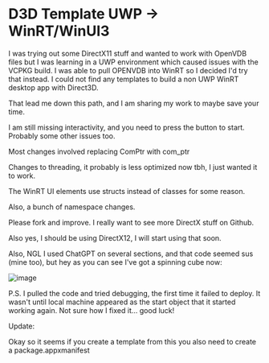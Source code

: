 <H1>D3D Template UWP -> WinRT/WinUI3</H1>

I was trying out some DirectX11 stuff and wanted to work with OpenVDB files but I was learning in a UWP environment which caused issues with the VCPKG build.
I was able to pull OPENVDB into WinRT so I decided I'd try that instead.
I could not find any templates to build a non UWP WinRT desktop app with Direct3D.

That lead me down this path, and I am sharing my work to maybe save your time.

I am still missing interactivity, and you need to press the button to start.
Probably some other issues too.

Most changes involved replacing ComPtr with com_ptr

Changes to threading, it probably is less optimized now tbh, I just wanted it to work.

The WinRT UI elements use structs instead of classes for some reason.

Also, a bunch of namespace changes.

Please fork and improve. I really want to see more DirectX stuff on Github.

Also yes, I should be using DirectX12, I will start using that soon.

Also, NGL I used ChatGPT on several sections, and that code seemed sus (mine too), but hey as you can see I've got a spinning cube now:

![image](https://github.com/mcgrottys/WnUID3D/assets/8999072/82b31051-c3b5-49eb-8d97-260b105bc418)

P.S. I pulled the code and tried debugging, the first time it failed to deploy. It wasn't until local machine appeared as the start object that it started working again. Not sure how I fixed it... good luck!

Update:

Okay so it seems if you create a template from this you also need to create a package.appxmanifest
